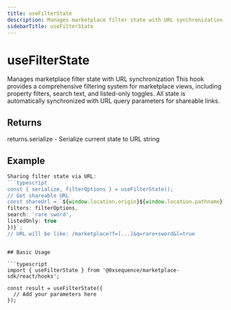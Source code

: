 ```yaml
---
title: useFilterState
description: Manages marketplace filter state with URL synchronization This hook provides a comprehensive filtering system for marketplace views, including property filters, search text, and listed-only toggles. All state is automatically synchronized with URL query parameters for shareable links.
sidebarTitle: useFilterState
---
```


# useFilterState

Manages marketplace filter state with URL synchronization This hook provides a comprehensive filtering system for marketplace views, including property filters, search text, and listed-only toggles. All state is automatically synchronized with URL query parameters for shareable links.

## Returns

returns.serialize - Serialize current state to URL string

## Example

```typescript
Sharing filter state via URL:
```typescript
const { serialize, filterOptions } = useFilterState();
// Get shareable URL
const shareUrl = `${window.location.origin}${window.location.pathname}?${serialize({
filters: filterOptions,
search: 'rare sword',
listedOnly: true
})}`;
// URL will be like: /marketplace?f=[...]&q=rare+sword&l=true
```
```

## Basic Usage

```typescript
import { useFilterState } from '@0xsequence/marketplace-sdk/react/hooks';

const result = useFilterState({
  // Add your parameters here
});
```

